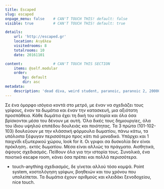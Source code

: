 ```yaml
---
title: Escaped
slug: escaped
onpage_menu: false    # CAN'T TOUCH THIS! default: false
visible: true         # CAN'T TOUCH THIS! default: true

details:
    url: 'http://escaped.gr'
    location: Αιγάλεω
    visitedrooms: 8
    totalrooms: 10
    date: 20161101

content:              # CAN'T TOUCH THIS SECTION
    items: @self.modular
    order:
        by: default
        dir: asc
metadata:
    description: 'dead diva, weird student, paranoic, paranoic 2, 20000 λεύγες, λευγες κάτω απτη θάλασσα, grim reaper, τζοκερ, joker'
---
```


Σε ένα όμορφο ισόγειο κοντά στο μετρό, με έναν να σχεδιάζει τους γρίφους, έναν τα δωμάτια και έναν την κατασκευή, μια αξιότατη προσπάθεια. Κάθε δωμάτιο έχει τη δική του ιστορία και όλα όσα βρίσκονται μέσα του δένουν με αυτή. 
Όλα δικές τους δημιουργίες, όλα του ίδιου υψηλού επιπέδου δουλειάς και ποιότητας. Τα 3 πρώτα (101-102-103) δουλεύουν με την κλάσσική φόρμουλα δωματίου, πάνω κάτω, τα υπόλοιπα ξέφυγαν περισσότερο προς κάτι πιό μοναδικό. Υπάρχει και 
1 παιχνίδι εξωτερικού χώρου, look for it.
Οι γριφοι σα δυσκολία δεν είναι πρόκληση.. εκτός δωματίου. Μέσα είναι αλλιώς τα πράγματα. Αισθητικά, άψογος σχεδιασμός. Πείθουν όλα για την ιστορία τους. 
Συνολικά, ένα ποιοτικό escape room, κάνει όσα πρέπει και πολλά περισσότερα. 
+ touch-anything σχεδιασμός, δε γίνεται αλλού τόσο κομψά. Point system, κοστολόγηση γρίφων, βοηθειών και του χρόνου που υπολείπεται. Τα δωμάτια έχουν αριθμούς και κλειδάκι ξενοδοχείου, nice touch.